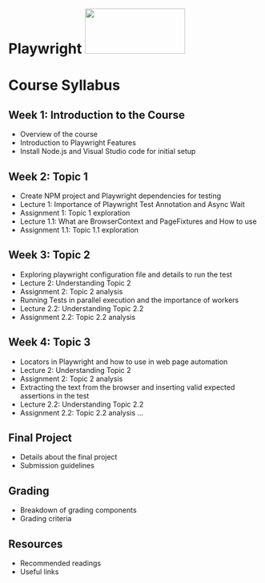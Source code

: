 # Playwright <img src="![playwright image](https://github.com/VikyRam/Playwright/assets/19380434/7acf5307-3b09-4e26-8e89-2e485ffd1bd5)" width="200" height="90"> 




# Course Syllabus

## Week 1: Introduction to the Course
- Overview of the course
- Introduction to Playwright Features
- Install Node.js and Visual Studio code for initial setup

## Week 2: Topic 1
- Create NPM project and Playwright dependencies for testing
- Lecture 1: Importance of Playwright Test Annotation and Async Wait
- Assignment 1: Topic 1 exploration
- Lecture 1.1: What are BrowserContext and PageFixtures and How to use
-  Assignment 1.1: Topic 1.1 exploration

## Week 3: Topic 2
- Exploring playwright configuration file and details to run the test
- Lecture 2: Understanding Topic 2
- Assignment 2: Topic 2 analysis
- Running Tests in parallel execution and the importance of workers
- Lecture 2.2: Understanding Topic 2.2
- Assignment 2.2: Topic 2.2 analysis

## Week 4: Topic 3
- Locators in Playwright and how to use in web page automation
- Lecture 2: Understanding Topic 2
- Assignment 2: Topic 2 analysis
- Extracting the text from the browser and inserting valid expected assertions in the test
- Lecture 2.2: Understanding Topic 2.2
- Assignment 2.2: Topic 2.2 analysis
...

## Final Project
- Details about the final project
- Submission guidelines

## Grading
- Breakdown of grading components
- Grading criteria

## Resources
- Recommended readings
- Useful links
